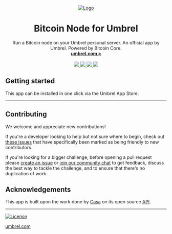 <p align="center">
  <a href="https://umbrel.com">
    <img src="https://i.imgur.com/rhDWq5W.jpg" alt="Logo">
  </a>
  <h1 align="center">Bitcoin Node for Umbrel</h1>
  <p align="center">
    Run a Bitcoin node on your Umbrel personal server. An official app by Umbrel. Powered by Bitcoin Core.
    <br />
    <a href="https://umbrel.com"><strong>umbrel.com »</strong></a>
    <br />
    <br />
    <a href="https://twitter.com/umbrel">
      <img src="https://img.shields.io/twitter/follow/umbrel?style=social" />
    </a>
    <a href="https://t.me/getumbrel">
      <img src="https://img.shields.io/badge/community-chat-%235351FB">
    </a>
    <a href="https://reddit.com/r/getumbrel">
      <img src="https://img.shields.io/reddit/subreddit-subscribers/getumbrel?style=social">
    </a>
    <a href="https://community.getumbrel.com">
      <img src="https://img.shields.io/badge/community-forum-%235351FB">
    </a>
  </p>
</p>

## Getting started

This app can be installed in one click via the Umbrel App Store.

---

## Contributing

We welcome and appreciate new contributions!

If you're a developer looking to help but not sure where to begin, check out [these issues](https://github.com/getumbrel/umbrel-bitcoin/issues?q=is%3Aissue+is%3Aopen+label%3A%22good+first+issue%22) that have specifically been marked as being friendly to new contributors.

If you're looking for a bigger challenge, before opening a pull request please [create an issue](https://github.com/getumbrel/umbrel-bitcoin/issues/new/choose) or [join our community chat](https://t.me/getumbrel) to get feedback, discuss the best way to tackle the challenge, and to ensure that there's no duplication of work.

## Acknowledgements

This app is built upon the work done by [Casa](https://github.com/casa) on its open source [API](https://github.com/Casa/Casa-Node-API).

---

[![License](https://img.shields.io/github/license/getumbrel/umbrel-bitcoin?color=%235351FB)](https://github.com/getumbrel/umbrel-bitcoin/blob/master/LICENSE.md)

[umbrel.com](https://umbrel.com)
